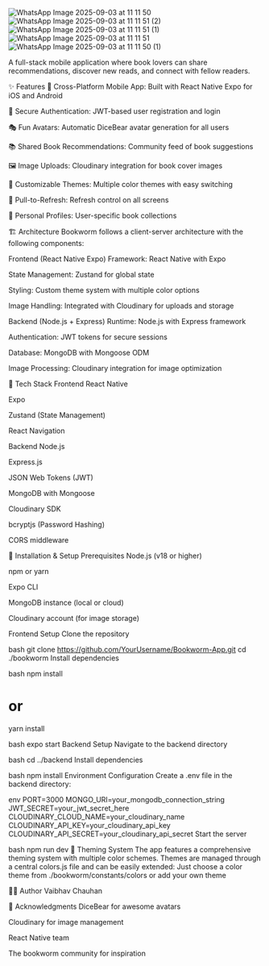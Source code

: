 ![WhatsApp Image 2025-09-03 at 11 11 50](https://github.com/user-attachments/assets/c0e9100a-d865-4665-b7c3-819d532b40d2)
![WhatsApp Image 2025-09-03 at 11 11 51 (2)](https://github.com/user-attachments/assets/8abdd37b-c7ba-44be-8041-41adcdbf9f11)
![WhatsApp Image 2025-09-03 at 11 11 51 (1)](https://github.com/user-attachments/assets/29de440f-a462-4646-b199-1cd7df5b9a45)
![WhatsApp Image 2025-09-03 at 11 11 51](https://github.com/user-attachments/assets/269e0768-eef6-4cfd-abf4-95b8ab3cfb76)
![WhatsApp Image 2025-09-03 at 11 11 50 (1)](https://github.com/user-attachments/assets/e4a9357c-fc4c-49c1-b61e-0af8d00ebf1a)


A full-stack mobile application where book lovers can share recommendations, discover new reads, and connect with fellow readers.

✨ Features
📱 Cross-Platform Mobile App: Built with React Native Expo for iOS and Android

🔐 Secure Authentication: JWT-based user registration and login

🎭 Fun Avatars: Automatic DiceBear avatar generation for all users

📚 Shared Book Recommendations: Community feed of book suggestions

🖼️ Image Uploads: Cloudinary integration for book cover images

🎨 Customizable Themes: Multiple color themes with easy switching

🔄 Pull-to-Refresh: Refresh control on all screens

👤 Personal Profiles: User-specific book collections

🏗️ Architecture
Bookworm follows a client-server architecture with the following components:

Frontend (React Native Expo)
Framework: React Native with Expo

State Management: Zustand for global state

Styling: Custom theme system with multiple color options

Image Handling: Integrated with Cloudinary for uploads and storage

Backend (Node.js + Express)
Runtime: Node.js with Express framework

Authentication: JWT tokens for secure sessions

Database: MongoDB with Mongoose ODM

Image Processing: Cloudinary integration for image optimization

🚀 Tech Stack
Frontend
React Native

Expo

Zustand (State Management)

React Navigation

Backend
Node.js

Express.js

JSON Web Tokens (JWT)

MongoDB with Mongoose

Cloudinary SDK

bcryptjs (Password Hashing)

CORS middleware

🔧 Installation & Setup
Prerequisites
Node.js (v18 or higher)

npm or yarn

Expo CLI

MongoDB instance (local or cloud)

Cloudinary account (for image storage)

Frontend Setup
Clone the repository

bash
git clone https://github.com/YourUsername/Bookworm-App.git
cd ./bookworm
Install dependencies

bash
npm install
# or
yarn install

bash
expo start
Backend Setup
Navigate to the backend directory

bash
cd ../backend
Install dependencies

bash
npm install
Environment Configuration
Create a .env file in the backend directory:

env
PORT=3000
MONGO_URI=your_mongodb_connection_string
JWT_SECRET=your_jwt_secret_here
CLOUDINARY_CLOUD_NAME=your_cloudinary_name
CLOUDINARY_API_KEY=your_cloudinary_api_key
CLOUDINARY_API_SECRET=your_cloudinary_api_secret
Start the server

bash
npm run dev
🎨 Theming System
The app features a comprehensive theming system with multiple color schemes. Themes are managed through a central colors.js file and can be easily extended:
Just choose a color theme from ./bookworm/constants/colors or add your own theme


👨‍💻 Author
Vaibhav Chauhan

🙏 Acknowledgments
DiceBear for awesome avatars

Cloudinary for image management

React Native team

The bookworm community for inspiration


